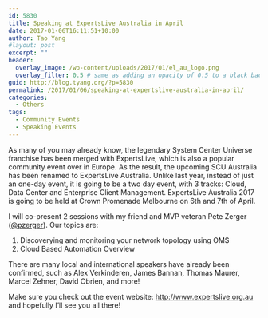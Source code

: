 ```yaml
---
id: 5830
title: Speaking at ExpertsLive Australia in April
date: 2017-01-06T16:11:51+10:00
author: Tao Yang
#layout: post
excerpt: ""
header:
  overlay_image: /wp-content/uploads/2017/01/el_au_logo.png
  overlay_filter: 0.5 # same as adding an opacity of 0.5 to a black background
guid: http://blog.tyang.org/?p=5830
permalink: /2017/01/06/speaking-at-expertslive-australia-in-april/
categories:
  - Others
tags:
  - Community Events
  - Speaking Events
---
```

As many of you may already know, the legendary System Center Universe franchise has been merged with ExpertsLive, which is also a popular community event over in Europe. As the result, the upcoming SCU Australia has been renamed to ExpertsLive Australia. Unlike last year, instead of just an one-day event, it is going to be a two day event, with 3 tracks: Cloud, Data Center and Enterprise Client Management. ExpertsLive Australia 2017 is going to be held at Crown Promenade Melbourne on 6th and 7th of April.

I will co-present 2 sessions with my friend and MVP veteran Pete Zerger (<a href="https://twitter.com/pzerger">@pzerger</a>). Our topics are:

1. Discoverying and monitoring your network topology using OMS
2. Cloud Based Automation Overview

There are many local and international speakers have already been confirmed, such as Alex Verkinderen, James Bannan, Thomas Maurer, Marcel Zehner, David Obrien, and more!

Make sure you check out the event website: <a href="http://www.expertslive.org.au">http://www.expertslive.org.au</a> and hopefully I’ll see you all there!